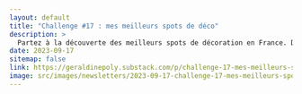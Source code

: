 ```yaml
---
layout: default
title: "Challenge #17 : mes meilleurs spots de déco"
description: >
  Partez à la découverte des meilleurs spots de décoration en France. De la Bretagne à Paris, explorez des boutiques uniques et des marchés d'antiquités pour trouver des pièces rares et originales pour votre intérieur. Découvrez des conseils pour chiner et dénicher des trésors, et apprenez comment les intégrer dans votre décoration intérieure.
date: 2023-09-17
sitemap: false
link: https://geraldinepoly.substack.com/p/challenge-17-mes-meilleurs-spots
image: src/images/newsletters/2023-09-17-challenge-17-mes-meilleurs-spots-de-dco.jpg
---
```


